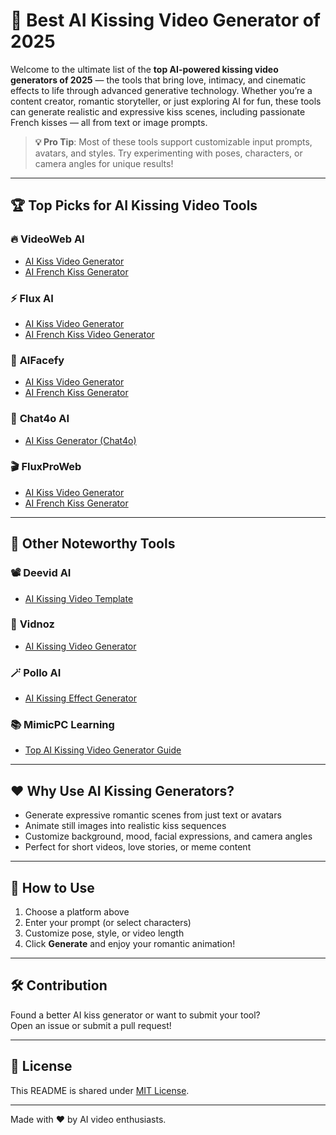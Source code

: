 # 💋 Best AI Kissing Video Generator of 2025
Welcome to the ultimate list of the **top AI-powered kissing video generators of 2025** — the tools that bring love, intimacy, and cinematic effects to life through advanced generative technology. Whether you’re a content creator, romantic storyteller, or just exploring AI for fun, these tools can generate realistic and expressive kiss scenes, including passionate French kisses — all from text or image prompts.

> **💡 Pro Tip**: Most of these tools support customizable input prompts, avatars, and styles. Try experimenting with poses, characters, or camera angles for unique results!

---

## 🏆 Top Picks for AI Kissing Video Tools

### 🔥 **VideoWeb AI**
- [AI Kiss Video Generator](https://videoweb.ai/ai-kiss-video/)
- [AI French Kiss Generator](https://videoweb.ai/ai-french-kiss/)

### ⚡ **Flux AI**
- [AI Kiss Video Generator](https://flux-ai.io/ai-kiss-video/)
- [AI French Kiss Video Generator](https://flux-ai.io/ai-french-kiss-video/)

### 🤖 **AIFacefy**
- [AI Kiss Video Generator](https://aifacefy.com/ai-kiss-video/)
- [AI French Kiss Generator](https://aifacefy.com/ai-french-kiss-video/)

### 🧠 **Chat4o AI**
- [AI Kiss Generator (Chat4o)](https://chat4o.ai/ai/ai-kiss/)

### 🎬 **FluxProWeb**
- [AI Kiss Video Generator](https://fluxproweb.com/ai-kiss-video/)
- [AI French Kiss Generator](https://fluxproweb.com/ai-french-kiss/)

---

## 🎨 Other Noteworthy Tools

### 📽️ **Deevid AI**
- [AI Kissing Video Template](https://deevid.ai/template/ai-kissing)

### 🌟 **Vidnoz**
- [AI Kissing Video Generator](https://www.vidnoz.com/ai-kissing-video.html)

### 🪄 **Pollo AI**
- [AI Kissing Effect Generator](https://pollo.ai/video-effects/ai-kissing)

### 📚 **MimicPC Learning**
- [Top AI Kissing Video Generator Guide](https://www.mimicpc.com/learn/top-ai-kissing-generator)

---

## ❤️ Why Use AI Kissing Generators?

- Generate expressive romantic scenes from just text or avatars
- Animate still images into realistic kiss sequences
- Customize background, mood, facial expressions, and camera angles
- Perfect for short videos, love stories, or meme content

---

## 📝 How to Use

1. Choose a platform above
2. Enter your prompt (or select characters)
3. Customize pose, style, or video length
4. Click **Generate** and enjoy your romantic animation!

---

## 🛠️ Contribution

Found a better AI kiss generator or want to submit your tool?  
Open an issue or submit a pull request!

---

## 📄 License

This README is shared under [MIT License](LICENSE).

---

Made with ❤️ by AI video enthusiasts.
